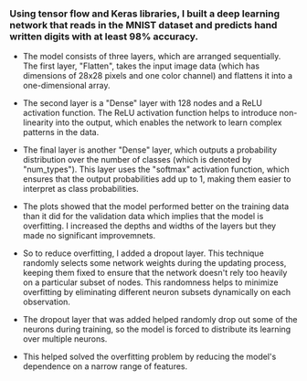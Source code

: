 ### Using tensor flow and Keras libraries, I built a deep learning network that reads in the MNIST dataset and predicts hand written digits with at least 98% accuracy. 

- The model consists of three layers, which are arranged sequentially. The first layer, "Flatten", takes the input image data (which has dimensions of 28x28 pixels and one color channel) and flattens it into a one-dimensional array. 

- The second layer is a "Dense" layer with 128 nodes and a ReLU activation function. The ReLU activation function helps to introduce non-linearity into the output, which enables the network to learn complex patterns in the data.

- The final layer is another "Dense" layer, which outputs a probability distribution over the number of classes (which is denoted by "num_types"). This layer uses the "softmax" activation function, which ensures that the output probabilities add up to 1, making them easier to interpret as class probabilities.


- The plots showed that the model performed better on the training data than it did for the validation data which implies that the model is overfitting. I increased the depths and widths of the layers but they made no significant improvemnets. 
- So to reduce overfitting, I added a dropout layer. This technique randomly selects some network weights during the updating process, keeping them fixed to ensure that the network doesn't rely too heavily on a particular subset of nodes. This randomness helps to minimize overfitting by eliminating different neuron subsets dynamically on each observation.

- The dropout layer that was added helped randomly drop out some of the neurons during training, so the model is forced to distribute its learning over multiple neurons. 

- This helped solved the overfitting problem by reducing the model's dependence on a narrow range of features.
